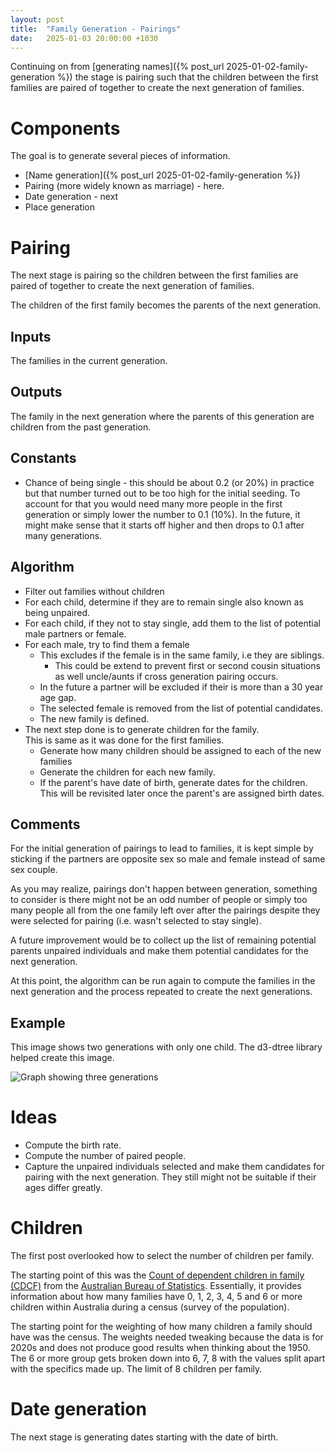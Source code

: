 ```yaml
---
layout: post
title:  "Family Generation - Pairings"
date:   2025-01-03 20:00:00 +1030
---
```


Continuing on from [generating names]({% post_url 2025-01-02-family-generation %})
the stage is pairing such that the children between the first families are
paired of together to create the next generation of families.

Components
==========
The goal is to generate several pieces of information.

* [Name generation]({% post_url 2025-01-02-family-generation %})
* Pairing (more widely known as marriage) - here.
* Date generation - next
* Place generation

Pairing
=======
The next stage is pairing so the children between the first families are paired
of together to create the next generation of families.

The children of the first family becomes the parents of the next generation.

## Inputs

The families in the current generation.

## Outputs

The family in the next generation where the parents of this generation are
children from the past generation.

## Constants

* Chance of being single - this should be about 0.2 (or 20%) in practice but
  that number turned out to be too high for the initial seeding. To account for
  that you would need many more people in the first generation or simply lower
  the number to 0.1 (10%). In the future, it might make sense that it starts
  off higher and then drops to 0.1 after many generations.

## Algorithm
* Filter out families without children
* For each child, determine if they are to remain single also known as being
  unpaired.
* For each child, if they not to stay single, add them to the list of
  potential male partners or female.
* For each male, try to find them a female
  * This excludes if the female is in the same family, i.e they are siblings.
    * This could be extend to prevent first or second cousin situations as well
      uncle/aunts if cross generation pairing occurs.
  * In the future a partner will be excluded if their is more than a 30 year
    age gap.
  * The selected female is removed from the list of potential candidates.
  * The new family is defined.
* The next step done is to generate children for the family.\
  This is same as it was done for the first families.
  * Generate how many children should be assigned to each of the new families
  * Generate the children for each new family.
  * If the parent's have date of birth, generate dates for the children.\
    This will be revisited later once the parent's are assigned birth dates.

## Comments
For the initial generation of pairings to lead to families, it is kept simple
by sticking if the partners are opposite sex so male and female instead of same
sex couple.

As you may realize, pairings don't happen between generation, something to
consider is there might not be an odd number of people or simply too many
people all from the one family left over after the pairings despite they were
selected for pairing (i.e. wasn't selected to stay single).

A future improvement would be to collect up the list of remaining
potential parents unpaired individuals and make them potential candidates
for the next generation.

At this point, the algorithm can be run again to compute the families in the
next generation and the process repeated to create the next generations.

## Example
This image shows two generations with only one child. The d3-dtree library
helped create this image.

![Graph showing three generations](/assets/2025-02-03-simple_graph.png)

Ideas
=====
- Compute the birth rate.
- Compute the number of paired people.
- Capture the unpaired individuals selected and make them candidates for
  pairing with the next generation. They still might not be suitable if
  their ages differ greatly.

Children
========
The first post overlooked how to select the number of children per family.

The starting point of this was the
[Count of dependent children in family (CDCF)](0) from the
[Australian Bureau of Statistics](1). Essentially, it provides information about
how many families have 0, 1, 2, 3, 4, 5 and 6 or more children within
Australia during a census (survey of the population).

The starting point for the weighting of how many children a family should have
was the census. The weights needed tweaking because the data is for 2020s and
does not produce good results when thinking about the 1950. The 6 or more group
gets broken down into 6, 7, 8  with the values split apart with the specifics
made up. The limit of 8 children per family.

Date generation
===============
The next stage is generating dates starting with the date of birth.

[0]: https://www.abs.gov.au/census/guide-census-data/census-dictionary/2021/variables-topic/household-and-families/count-dependent-children-family-cdcf
[1]: https://www.abs.gov.au/
